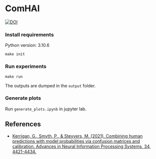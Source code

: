 # ComHAI
[![DOI](https://zenodo.org/badge/605244776.svg)](https://zenodo.org/badge/latestdoi/605244776)

### Install requirements
Python version: 3.10.6
```
make init
```

### Run experiments
```
make run
```
The outputs are dumped in the `output` folder.

### Generate plots
Run `generate_plots.ipynb` in jupyter lab.

## References
- [Kerrigan, G., Smyth, P., & Steyvers, M. (2021). Combining human predictions with model probabilities via confusion matrices and calibration. Advances in Neural Information Processing Systems, 34, 4421-4434.](https://github.com/GavinKerrigan/conf_matrix_and_calibration)
